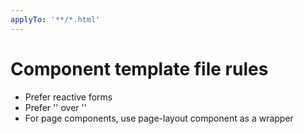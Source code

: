 ```yaml
---
applyTo: '**/*.html'
---
```


# Component template file rules

- Prefer reactive forms
- Prefer '<MyComponent />' over '<MyComponent></MyComponent>'
- For page components, use page-layout component as a wrapper
